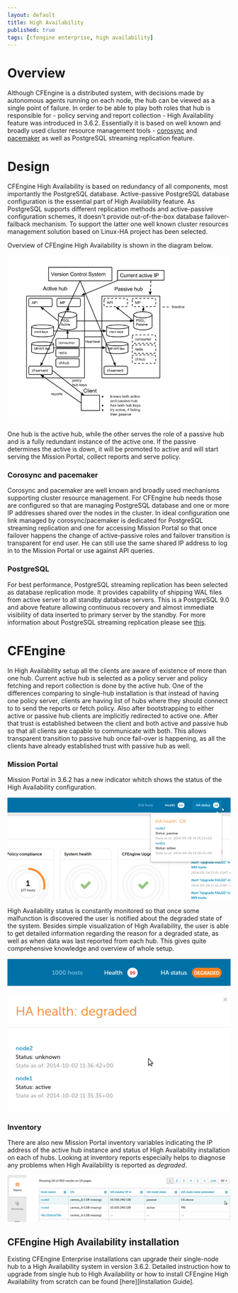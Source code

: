 ```yaml
---
layout: default
title: High Availability
published: true
tags: [cfengine enterprise, high availability]
---
```


# Overview #

Although CFEngine is a distributed system, with decisions made by autonomous agents running on each node, the hub can be viewed as a single point of failure. In order to be able to play both roles that hub is responsible for - policy serving and report collection - High Availability feature was introduced in 3.6.2.
Essentially it is based on well known and broadly used cluster resource management tools - [corosync](http://corosync.github.io/corosync/) and [pacemaker](http://clusterlabs.org/) as well as PostgreSQL streaming replication feature.


# Design #

CFEngine High Availability is based on redundancy of all components, most importantly the PostgreSQL database. Active-passive PostgreSQL database configuration is the essential part of High Availability feature. As PostgreSQL supports different replication methods and active-passive configuration schemes, it doesn't provide out-of-the-box database failover-failback mechanism. To support the latter one well known cluster resources management solution based on Linux-HA project has been selected.

Overview of CFEngine High Availability is shown in the diagram below.

![HASetup](ha_3.6.png)

One hub is the active hub, while the other serves the role of a passive hub and is a fully redundant instance of the active one. If the passive determines the active is down, it will be promoted to active and will start serving the Mission Portal, collect reports and serve policy.

### Corosync and pacemaker ###

Corosync and pacemaker are well known and broadly used mechanisms supporting cluster resource management. For CFEngine hub needs those are configured so that are managing PostgreSQL database and one or more IP addresses shared over the nodes in the cluster. In ideal configuration one link managed by corosync/pacemaker is dedicated for PostgreSQL streaming replication and one for accessing Mission Portal so that once failover happens the change of active-passive roles and failover transition is transparent for end user. He can still use the same shared IP address to log in to the Mission Portal or use against API queries.


### PostgreSQL ###

For best performance, PostgreSQL streaming replication has been selected as database replication mode. It provides capability of shipping WAL files from active server to all standby database servers. This is a PostgreSQL 9.0 and above feature allowing continuous recovery and almost immediate visibility of data inserted to primary server by the standby. For more information about PostgreSQL streaming replication please see [this](https://wiki.postgresql.org/wiki/Streaming_Replication).


# CFEngine #

In High Availability setup all the clients are aware of existence of more than one hub. Current active hub is selected as a policy server and policy fetching and report collection is done by the active hub. One of the differences comparing to single-hub installation is that instead of having one policy server, clients are having list of hubs where they should connect to to send the reports or fetch policy. Also after bootstrapping to either active or passive hub clients are implicitly redirected to active one. After that trust is established between the client and both active and passive hub so that all clients are capable to communicate with both. This allows transparent transition to passive hub once fail-over is happening, as all the clients have already established trust with passive hub as well.

### Mission Portal ###

Mission Portal in 3.6.2 has a new indicator whitch shows the status of the High Availability configuration.

![HAHealth](ha_health_OK.png)



High Availability status is constantly monitored so that once some malfunction is discovered the user is notified about the degraded state of the system. Besides simple visualization of High Availability, the user is able to get detailed information regarding the reason for a degraded state, as well as when data was last reported from each hub. This gives quite comprehensive knowledge and overview of whole setup.

![HADegraded](ha_degraded_indicator.png)

![HADegradedDetails](ha_degraded_details.png)


### Inventory ###

There are also new Mission Portal inventory variables indicating the IP address of the active hub instance and status of High Availability installation on each of hubs. Looking at inventory reports especially helps to diagnose any problems when High Availability is reported as *degraded*.

![HAInventory](ha_inventory.png)



##  CFEngine High Availability installation ##

Existing CFEngine Enterprise installations can upgrade their single-node hub to a High Availability system in version 3.6.2. Detailed instruction how to upgrade from single hub to High Availability or how to install CFEngine High Availability from scratch can be found [here][Installation Guide].


